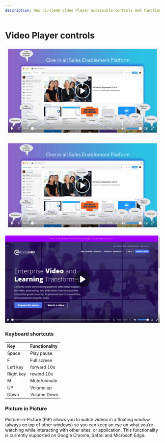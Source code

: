 ```yaml
---
description: New CircleHD Video Player accessible controls and functionalities
---
```


# Video Player controls

![ Video Player](../.gitbook/assets/screen-shot-2020-01-03-at-2.41.21-pm.png)

![CircleHD Video Player](../.gitbook/assets/screen-shot-2020-01-03-at-2.41.21-pm.png)

![](../.gitbook/assets/video-conrol.png)

### Keyboard shortcuts

| Key | Functionality |
| :--- | :--- |
| Space | Play pause |
| F | Full screen |
| Left key | forward 10s |
| Right key | rewind 10s |
| M | Mute/unmute |
| UP | Volume up |
| Down | Volume Down |

### Picture in Picture

Picture-in-Picture \(PiP\) allows you to watch videos in a floating window \(always on top of other windows\) so you can keep an eye on what you’re watching while interacting with other sites, or application. This functionality is currently supported on Google Chrome, Safari and Microsoft Edge.

